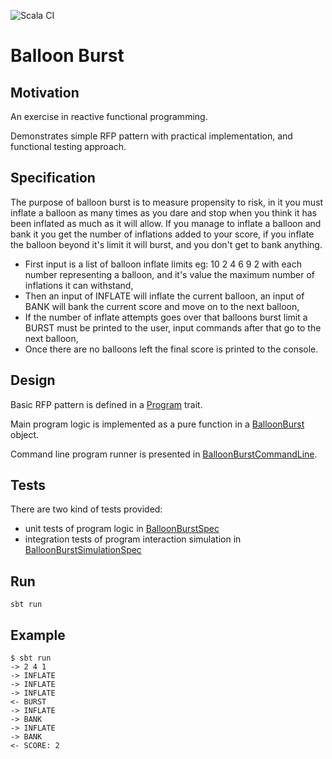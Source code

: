 ![Scala CI](https://github.com/arturopala/balloon-burst/workflows/Scala%20CI/badge.svg)

Balloon Burst
===

Motivation
----

An exercise in reactive functional programming. 

Demonstrates simple RFP pattern with practical implementation, 
and functional testing approach.

Specification
---

The purpose of balloon burst is to measure propensity to risk, in it you must inflate a balloon as many times as you dare and stop when you think
it has been inflated as much as it will allow. If you manage to inflate a balloon and bank it you get the number of inflations added to your score, if
you inflate the balloon beyond it's limit it will burst, and you don't get to bank anything.

- First input is a list of balloon inflate limits eg: 10 2 4 6 9 2 with each number representing a balloon, and it's value the maximum number of
inflations it can withstand,
- Then an input of INFLATE will inflate the current balloon, an input of BANK will bank the current score and move on to the next balloon,
- If the number of inflate attempts goes over that balloons burst limit a BURST must be printed to the user, input commands after that go to the
next balloon,
- Once there are no balloons left the final score is printed to the console.

Design
---

Basic RFP pattern is defined in a [Program](https://github.com/arturopala/balloon-burst/blob/master/src/main/scala/com/github/arturopala/balloonburst/Program.scala) trait.

Main program logic is implemented as a pure function in a [BalloonBurst](https://github.com/arturopala/balloon-burst/blob/master/src/main/scala/com/github/arturopala/balloonburst/BalloonBurst.scala) object. 

Command line program runner is presented in [BalloonBurstCommandLine](https://github.com/arturopala/balloon-burst/blob/master/src/main/scala/com/github/arturopala/balloonburst/BalloonBurstCommandLine.scala).

Tests
---

There are two kind of tests provided:

- unit tests of program logic in [BalloonBurstSpec](https://github.com/arturopala/balloon-burst/blob/master/src/test/scala/com/github/arturopala/balloonburst/BalloonBurstSpec.scala)
- integration tests of program interaction simulation in [BalloonBurstSimulationSpec](https://github.com/arturopala/balloon-burst/blob/master/src/test/scala/com/github/arturopala/balloonburst/BalloonBurstSimulationSpec.scala)


Run
---

    sbt run
    
Example
---

    $ sbt run
    -> 2 4 1
    -> INFLATE
    -> INFLATE
    -> INFLATE
    <- BURST
    -> INFLATE
    -> BANK
    -> INFLATE
    -> BANK
    <- SCORE: 2    